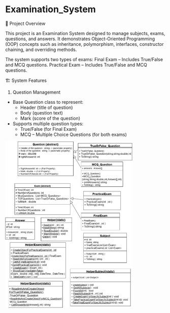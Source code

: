 # Examination_System
📘 Project Overview

This project is an Examination System designed to manage subjects, exams, questions, and answers. It demonstrates Object-Oriented Programming (OOP) concepts such as inheritance, polymorphism, interfaces, constructor chaining, and overriding methods.

The system supports two types of exams:
Final Exam – Includes True/False and MCQ questions.
Practical Exam – Includes True/False and MCQ questions.

🏗️ System Features

1. Question Management
* Base Question class to represent:
  * Header (title of question)
  * Body (question text)
  * Mark (score of the question)
* Supports multiple question types:
  * True/False (for Final Exam)  
  * MCQ – Multiple Choice Questions (for both exams)

<img src="ClassDiagram.drawio.png" alt="Examination System Diagram" width="400"/>
